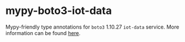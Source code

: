 # mypy-boto3-iot-data

Mypy-friendly type annotations for `boto3` 1.10.27 `iot-data` service.
More information can be found [here](https://github.com/vemel/mypy_boto3).
